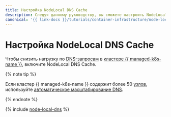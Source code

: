 ```yaml
---
title: Настройка NodeLocal DNS Cache
description: Следуя данному руководству, вы сможете настроить NodeLocal DNS Cache.
canonical: '{{ link-docs }}/tutorials/container-infrastructure/node-local-dns'
---
```


# Настройка NodeLocal DNS Cache

Чтобы снизить нагрузку по [DNS-запросам](../../glossary/dns.md) в [кластере {{ managed-k8s-name }}](../concepts/index.md#kubernetes-cluster), включите NodeLocal DNS Cache.

{% note tip %}

Если кластер {{ managed-k8s-name }} содержит более 50 [узлов](../concepts/index.md#node-group), используйте [автоматическое масштабирование DNS](dns-autoscaler.md).

{% endnote %}

{% include [node-local-dns](../../_tutorials/k8s/node-local-dns.md) %}